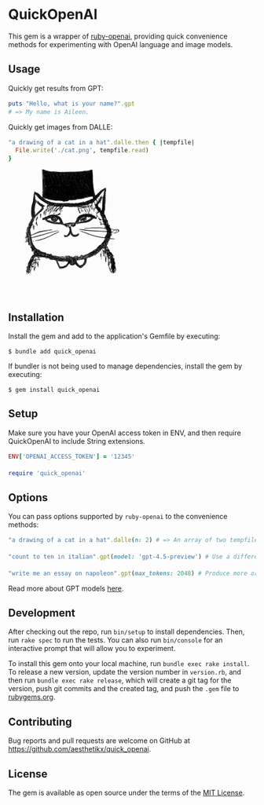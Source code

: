 # QuickOpenAI

This gem is a wrapper of [ruby-openai](https://github.com/alexrudall/ruby-openai), providing quick convenience methods for experimenting with OpenAI language and image models.

## Usage

Quickly get results from GPT:

```ruby
puts "Hello, what is your name?".gpt
# => My name is Aileen.
```

Quickly get images from DALLE:

```ruby
"a drawing of a cat in a hat".dalle.then { |tempfile|
  File.write('./cat.png', tempfile.read)
}
```
<img src="https://raw.githubusercontent.com/Aesthetikx/quick_openai/master/.github/cat.png" height=256 width=256></img>

## Installation

Install the gem and add to the application's Gemfile by executing:

    $ bundle add quick_openai

If bundler is not being used to manage dependencies, install the gem by executing:

    $ gem install quick_openai

## Setup

Make sure you have your OpenAI access token in ENV, and then require QuickOpenAI to include String extensions.
```ruby
ENV['OPENAI_ACCESS_TOKEN'] = '12345'

require 'quick_openai'
```

## Options

You can pass options supported by `ruby-openai` to the convenience methods:

```ruby
"a drawing of a cat in a hat".dalle(n: 2) # => An array of two tempfiles

"count to ten in italian".gpt(model: 'gpt-4.5-preview') # Use a different model

"write me an essay on napoleon".gpt(max_tokens: 2048) # Produce more or less output. The default is 2048.
```

Read more about GPT models [here](https://beta.openai.com/docs/models/gpt-3).

## Development

After checking out the repo, run `bin/setup` to install dependencies. Then, run `rake spec` to run the tests. You can also run `bin/console` for an interactive prompt that will allow you to experiment.

To install this gem onto your local machine, run `bundle exec rake install`. To release a new version, update the version number in `version.rb`, and then run `bundle exec rake release`, which will create a git tag for the version, push git commits and the created tag, and push the `.gem` file to [rubygems.org](https://rubygems.org).

## Contributing

Bug reports and pull requests are welcome on GitHub at https://github.com/aesthetikx/quick_openai.

## License

The gem is available as open source under the terms of the [MIT License](https://opensource.org/licenses/MIT).
